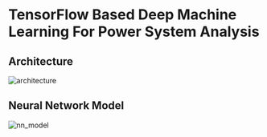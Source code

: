# TensorFlow Based Deep Machine Learning For Power System Analysis

## Architecture

![architecture](https://github.com/interpss/DeepMachineLearning/blob/master/ipss.dml/doc/image/dmp_architecture.png)

## Neural Network Model

![nn_model](https://github.com/interpss/DeepMachineLearning/blob/master/ipss.dml/doc/image/dmp_nn_layer.png)
